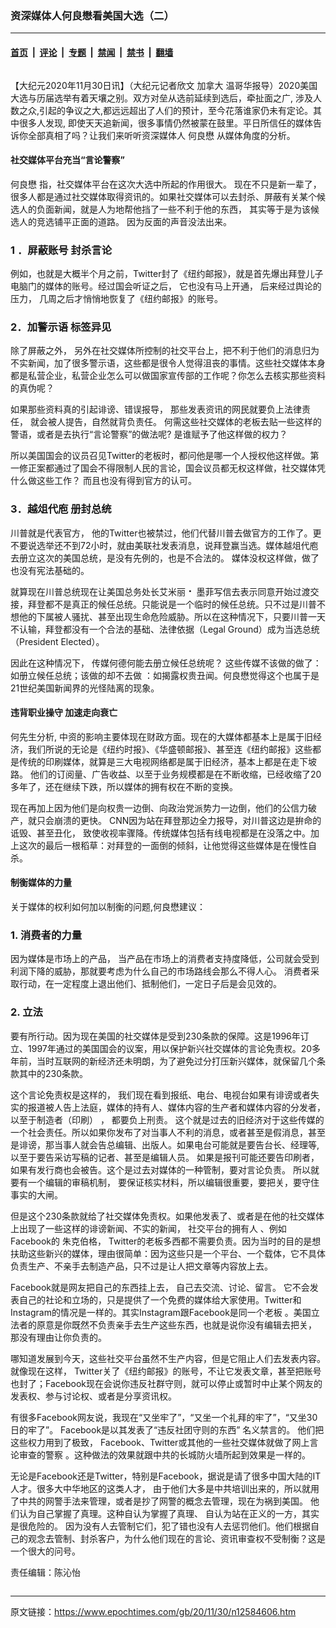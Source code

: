 ### 资深媒体人何良懋看美国大选（二）

---

#### [首页](../../../..?n12584606) &nbsp;|&nbsp; [评论](../../../../../epoch-comment?n12584606) &nbsp;|&nbsp; [专题](../../../../../epoch-special?n12584606) &nbsp;|&nbsp; [禁闻](../../../../../epoch-news?n12584606) &nbsp;|&nbsp; [禁书](../../../../../books?n12584606) &nbsp;|&nbsp; [翻墙](https://github.com/gfw-breaker/nogfw/blob/master/README.md?n12584606)


<div class="column" id="artbody" itemprop="articleBody">
 <!-- article content begin -->
 <p>
  【大纪元2020年11月30日讯】（大纪元记者欣文
  <ok href="https://www.epochtimes.com/gb/tag/%E5%8A%A0%E6%8B%BF%E5%A4%A7.html">
   加拿大
  </ok>
  温哥华报导）2020美国大选与历届选举有着天壤之别。双方对垒从选前延续到选后，牵扯面之广, 涉及人数之众,引起的争议之大,都远远超出了人们的预计，至今花落谁家仍未有定论。其中很多人发现, 即使天天追新闻，很多事情仍然被蒙在鼓里。平日所信任的媒体告诉你全部真相了吗？让我们来听听资深媒体人
  <ok href="https://www.epochtimes.com/gb/tag/%E4%BD%95%E8%89%AF%E6%87%8B.html">
   何良懋
  </ok>
  从媒体角度的分析。
 </p>
 <h4>
  <strong>
   社交媒体平台充当“言论警察”
  </strong>
 </h4>
 <p>
  <ok href="https://www.epochtimes.com/gb/tag/%E4%BD%95%E8%89%AF%E6%87%8B.html">
   何良懋
  </ok>
  指，社交媒体平台在这次大选中所起的作用很大。 现在不只是新一辈了， 很多人都是通过社交媒体取得资讯的。如果社交媒体可以去封杀、屏蔽有关某个候选人的负面新闻，就是人为地帮他挡了一些不利于他的东西， 其实等于是为该候选人的竞选铺平正面的道路。 因为反面的声音没法出来。
 </p>
 <h3>
  <strong>
   1
  </strong>
  <strong>
   ．屏蔽账号
  </strong>
  <strong>
   封杀言论
  </strong>
 </h3>
 <p>
  例如，也就是大概半个月之前，Twitter封了《纽约邮报》，就是首先爆出拜登儿子电脑门的媒体的账号。经过国会听证之后， 它也没有马上开通， 后来经过舆论的压力， 几周之后才悄悄地恢复了《纽约邮报》的账号。
 </p>
 <h3>
  <strong>
   2．加警示语 标签异见
  </strong>
 </h3>
 <p>
  除了屏蔽之外， 另外在社交媒体所控制的社交平台上，把不利于他们的消息归为不实新闻，加了很多警示语，这些都是很令人觉得沮丧的事情。这些社交媒体本身都是私营企业，私营企业怎么可以做国家宣传部的工作呢？你怎么去核实那些资料的真伪呢？
 </p>
 <p>
  如果那些资料真的引起诽谤、错误报导， 那些发表资讯的网民就要负上法律责任， 就会被人提告，自然就背负责任。 何需这些社交媒体的老板去贴一些这样的警语，或者是去执行“言论警察”的做法呢? 是谁赋予了他这样做的权力？
 </p>
 <p>
  所以美国国会的议员召见Twitter的老板时，都问他是哪一个人授权他这样做。第一修正案都通过了国会不得限制人民的言论，国会议员都无权这样做，社交媒体凭什么做这些工作？ 而且也没有得到官方的认可。
 </p>
 <h3>
  <strong>
   3．越俎代庖 册封总统
  </strong>
 </h3>
 <p>
  川普就是代表官方， 他的Twitter也被禁过，他们代替川普去做官方的工作了。更不要说选举还不到72小时，就由美联社发表消息，说拜登赢当选。媒体越俎代庖去册立这次的美国总统，是没有先例的，也是不合法的。 媒体没权这样做，做了也没有宪法基础的。
 </p>
 <p>
  就算现在川普总统现在让美国总务处长艾米丽
  <strong>
   ⠂
  </strong>
  墨菲写信去表示同意开始过渡交接，拜登都不是真正的候任总统。只能说是一个临时的候任总统。只不过是川普不想他的下属被人骚扰、甚至出现生命危险威胁。所以在这种情况下，只要川普一天不认输，拜登都没有一个合法的基础、法律依据（Legal Ground）成为当选总统（President Elected）。
 </p>
 <p>
  因此在这种情况下， 传媒何德何能去册立候任总统呢？ 这些传媒不该做的做了：如册立候任总统；该做的却不去做 ：如揭露权贵丑闻。何良懋觉得这个也属于是21世纪美国新闻界的光怪陆离的现象。
 </p>
 <h4>
  <strong>
   违背职业操守 加速走向衰亡
  </strong>
 </h4>
 <p>
  何先生分析, 中资的影响主要体现在财政方面。现在的大媒体都基本上是属于旧经济，我们所说的无论是《纽约时报》、《华盛顿邮报》、甚至连《纽约邮报》这些都是传统的印刷媒体，就算是三大电视网络都是属于旧经济，基本上都是在走下坡路。 他们的订阅量、广告收益、以至于业务规模都是在不断收缩，已经收缩了20多年了，还在继续下跌，所以媒体的拥有权在不断的变换。
 </p>
 <p>
  现在再加上因为他们是向权贵一边倒、向政治党派势力一边倒，他们的公信力破产，就只会崩溃的更快。 CNN因为站在拜登那边全力报导，对川普这边是拚命的诋毁、甚至丑化， 致使收视率骤降。传统媒体包括有线电视都是在没落之中。加上这次的最后一根稻草：对拜登的一面倒的倾斜，让他觉得这些媒体是在慢性自杀。
 </p>
 <h4>
  <strong>
   制衡媒体的力量
  </strong>
 </h4>
 <p>
  关于媒体的权利如何加以制衡的问题,何良懋建议：
 </p>
 <h3>
  <strong>
   1. 消费者的力量
  </strong>
 </h3>
 <p>
  因为媒体是市场上的产品， 当产品在市场上的消费者支持度降低，公司就会受到利润下降的威胁，那就要考虑为什么自己的市场路线会那么不得人心。 消费者采取行动，在一定程度上退出他们、抵制他们，一定日子后是会见效的。
 </p>
 <h3>
  <strong>
   2. 立法
  </strong>
 </h3>
 <p>
  要有所行动。因为现在美国的社交媒体是受到230条款的保障。这是1996年订立、1997年通过的美国国会的议案，用以保护新兴社交媒体的言论免责权。20多年前，当时互联网的新经济还未明朗，为了避免过分打压新兴媒体，就保留几个条款其中的230条款。
 </p>
 <p>
  这个言论免责权是这样的， 我们现在看到报纸、电台、电视台如果有诽谤或者失实的报道被人告上法庭，媒体的持有人、媒体内容的生产者和媒体内容的分发者，以至于制造者（印刷） ， 都要负上刑责。 这个就是过去的旧经济对于这些传媒的一个社会责任。所以如果你发布了对当事人不利的消息，或者甚至是假消息，甚至是诽谤，那当事人就会告总编辑、出版人。如果电台可能就是要告台长、经理等, 以至于要告采访写稿的记者、甚至是编辑人员。 如果是报刊可能还要告印刷者， 如果有发行商也会被告。这个是过去对媒体的一种管制，要对言论负责。 所以就要有一个编辑的审稿机制， 要保证核实材料，所以编辑很重要，要把关，要守住事实的大闸。
 </p>
 <p>
  但是这个230条款就给了社交媒体免责权。如果他发表了、或者是在他的社交媒体上出现了一些这样的诽谤新闻、不实的新闻， 社交平台的拥有人 、例如Facebook的 朱克伯格， Twitter的老板多西都不需要负责。因为当时的目的是想扶助这些新兴的媒体，理由很简单：因为这些只是一个平台、一个载体，它不具体负责生产、不亲手去制造产品，只不过是让人把文章等内容放上去。
 </p>
 <p>
  Facebook就是网友把自己的东西挂上去， 自己去交流、讨论、留言。 它不会发表自己的社论和立场的，只是提供了一个免费的媒体给大家使用。Twitter和Instagram的情况是一样的。其实Instagram跟Facebook是同一个老板 。美国立法者的原意是你既然不负责亲手去生产这些东西，也就是说你没有编辑去把关， 那没有理由让你负责的。
 </p>
 <p>
  哪知道发展到今天，这些社交平台虽然不生产内容，但是它阻止人们去发表内容。 就像现在这样， Twitter关了《纽约邮报》的账号，不让它发表文章，甚至把账号也封了；Facebook现在会说你违反社群守则，就可以停止或暂时中止某个网友的发表权、参与讨论权、或者是分享资讯权。
 </p>
 <p>
  有很多Facebook网友说，我现在“又坐牢了”，“又坐一个礼拜的牢了”，“又坐30日的牢了”。 Facebook是以其发表了“违反社团守则的东西” 名义禁言的。 他们把这些权力用到了极致， Facebook、Twitter或其他的一些社交媒体就做了网上言论审查的警察 。这种做法的效果就跟中共的长城防火墙所起到效果是一样的。
 </p>
 <p>
  无论是Facebook还是Twitter，特别是Facebook，据说是请了很多中国大陆的IT人才。很多大中华地区的这类人才， 由于他们大多是中共培训出来的，所以就用了中共的网警手法来管理，或者是抄了网警的概念去管理，现在为祸到美国。 他们认为自己掌握了真理。这种自认为掌握了真理、 自认为站在正义的一方，其实是很危险的。 因为没有人去管制它们，犯了错也没有人去惩罚他们。他们根据自己的观念去管制、封杀客户，为什么他们现在的言论、资讯审查权不受制衡？这是一个很大的问号。
 </p>
 <p>
  责任编辑：陈沁怡
 </p>
 <p>
 </p>
 <!-- article content end -->
</div>


---

原文链接：https://www.epochtimes.com/gb/20/11/30/n12584606.htm